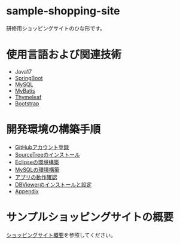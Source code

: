 # sample-shopping-site

研修用ショッピングサイトのひな形です。

# 使用言語および関連技術

+ Java17
+ [SpringBoot](https://spring.io/)
+ [MySQL](https://www.mysql.com/jp/)
+ [MyBatis](https://mybatis.org/mybatis-3/ja/index.html)
+ [Thymeleaf](https://www.thymeleaf.org/)
+ [Bootstrap](https://getbootstrap.jp/)

# 開発環境の構築手順

+ [GitHubアカウント登録](./doc/github.md)
+ [SourceTreeのインストール](./doc/sourcetee-install.md)
+ [Eclipseの環境構築](./doc/eclipse-install.md)
+ [MySQLの環境構築](./doc/mysql-install.md)
+ [アプリの動作確認](./doc/application-run.md)
+ [DBViewerのインストールと設定](./doc/dbviewer.md)
+ [Appendix](./doc/appendix.md)

# サンプルショッピングサイトの概要
[ショッピングサイト概要](./doc/consept.md)を参照してください。